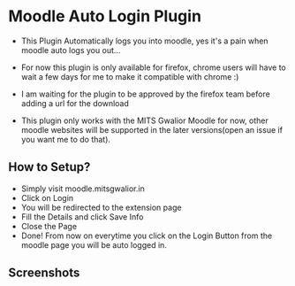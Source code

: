 # Moodle Auto Login Plugin

- This Plugin Automatically logs you into moodle, yes it's a pain when moodle auto logs you out...

- For now this plugin is only available for firefox, chrome users will have to wait a few days for me to make it compatible with chrome :)

- I am waiting for the plugin to be approved by the firefox team before adding a url for the download

- This plugin only works with the MITS Gwalior Moodle for now, other moodle websites will be supported in the later versions(open an issue if you want me to do that).

## How to Setup?

- Simply visit moodle.mitsgwalior.in
- Click on Login
- You will be redirected to the extension page
- Fill the Details and click Save Info
- Close the Page
- Done! From now on everytime you click on the Login Button from the moodle page you will be auto logged in.

## Screenshots

